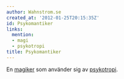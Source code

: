 ```yaml
---
author: Wahnstrom.se
created_at: '2012-01-25T20:15:35Z'
id: Psykomantiker
links:
  mention:
  - magi
  - psykotropi
title: Psykomantiker
---
```


En [magiker] som använder sig av [psykotropi].

  [magiker]: magi
  [psykotropi]: psykotropi